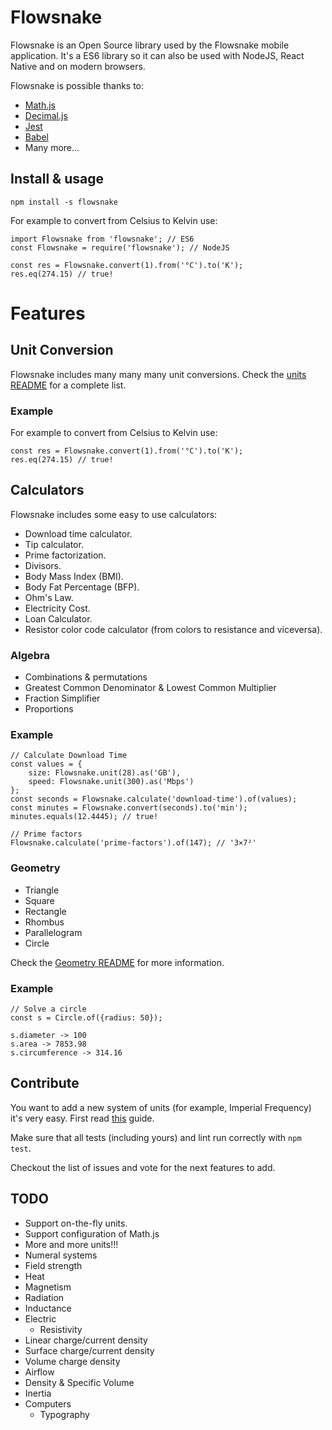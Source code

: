 # Flowsnake

Flowsnake is an Open Source library used by the Flowsnake mobile application. It's a ES6 library so it can also be
used with NodeJS, React Native and on modern browsers.

Flowsnake is possible thanks to:
* [Math.js](http://mathjs.org/)
* [Decimal.js](https://github.com/MikeMcl/decimal.js/)
* [Jest](https://facebook.github.io/jest/)
* [Babel](https://babeljs.io)
* Many more...

## Install & usage

```
npm install -s flowsnake
```

For example to convert from Celsius to Kelvin use:

```
import Flowsnake from 'flowsnake'; // ES6
const Flowsnake = require('flowsnake'); // NodeJS

const res = Flowsnake.convert(1).from('°C').to('K');
res.eq(274.15) // true!
```

# Features

## Unit Conversion

Flowsnake includes many many many unit conversions. Check the [units README](/units/README.md) for a complete list.

### Example

For example to convert from Celsius to Kelvin use:

```
const res = Flowsnake.convert(1).from('°C').to('K');
res.eq(274.15) // true!
```

## Calculators

Flowsnake includes some easy to use calculators:

* Download time calculator.
* Tip calculator.
* Prime factorization.
* Divisors.
* Body Mass Index (BMI).
* Body Fat Percentage (BFP).
* Ohm's Law.
* Electricity Cost.
* Loan Calculator.
* Resistor color code calculator (from colors to resistance and viceversa).

### Algebra

* Combinations & permutations
* Greatest Common Denominator & Lowest Common Multiplier
* Fraction Simplifier
* Proportions

### Example

```
// Calculate Download Time
const values = {
    size: Flowsnake.unit(28).as('GB'),
    speed: Flowsnake.unit(300).as('Mbps')
};
const seconds = Flowsnake.calculate('download-time').of(values);
const minutes = Flowsnake.convert(seconds).to('min');
minutes.equals(12.4445); // true!

// Prime factors
Flowsnake.calculate('prime-factors').of(147); // '3×7²'
```

### Geometry

* Triangle
* Square
* Rectangle
* Rhombus
* Parallelogram
* Circle

Check the [Geometry README](/geometry/README.md) for more information.

### Example

```
// Solve a circle
const s = Circle.of({radius: 50});

s.diameter -> 100
s.area -> 7853.98
s.circumference -> 314.16
```

## Contribute

You want to add a new system of units (for example, Imperial Frequency) it's very easy. First read [this](https://github.com/MarcDiethelm/contributing/blob/master/README.md) guide.

Make sure that all tests (including yours) and lint run correctly  with `npm test`.

Checkout the list of issues and vote for the next features to add.

## TODO

* Support on-the-fly units.
* Support configuration of Math.js
* More and more units!!!
 * Numeral systems
 * Field strength
 * Heat
 * Magnetism
 * Radiation
 * Inductance
 * Electric
   * Resistivity
 * Linear charge/current density
 * Surface charge/current density
 * Volume charge density
 * Airflow
 * Density & Specific Volume
 * Inertia
 * Computers
   * Typography

